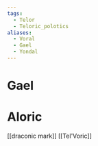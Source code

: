 ```yaml
---
tags:
  - Telor
  - Teloric_polotics
aliases:
  - Voral
  - Gael
  - Yondal
---
```

# Gael

# Aloric

[[draconic mark]]
[[Tel'Voric]]
